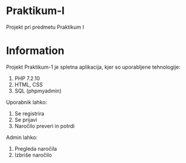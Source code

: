 # Praktikum-I
Projekt pri predmetu Praktikum I

# Information

Projekt Praktikum-1 je spletna aplikacija, kjer so uporabljene tehnologije:

  1. PHP 7.2.10
  2. HTML, CSS
  3. SQL (phpmyadmin)

Uporabnik lahko:

  1. Se registrira
  2. Se prijavi
  3. Naročilo preveri in potrdi

Admin lahko:

  1. Pregleda naročila
  2. Izbriše naročilo
